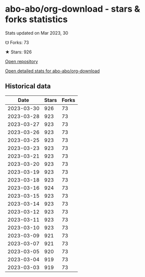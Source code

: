 # abo-abo/org-download - stars & forks statistics

Stats updated on Mar 2023, 30

☋ Forks: 73

★ Stars: 926

[Open repository](https://github.com/abo-abo/org-download)

[Open detailed stats for abo-abo/org-download](https://reviewgithub.com/rep/abo-abo/org-download)

## Historical data
| Date | Stars | Forks |
|------|-------|-------|
| 2023-03-30 | 926 | 73 | 
| 2023-03-28 | 923 | 73 | 
| 2023-03-27 | 923 | 73 | 
| 2023-03-26 | 923 | 73 | 
| 2023-03-25 | 923 | 73 | 
| 2023-03-23 | 923 | 73 | 
| 2023-03-21 | 923 | 73 | 
| 2023-03-20 | 923 | 73 | 
| 2023-03-19 | 923 | 73 | 
| 2023-03-18 | 923 | 73 | 
| 2023-03-16 | 924 | 73 | 
| 2023-03-15 | 923 | 73 | 
| 2023-03-14 | 923 | 73 | 
| 2023-03-12 | 923 | 73 | 
| 2023-03-11 | 923 | 73 | 
| 2023-03-10 | 923 | 73 | 
| 2023-03-09 | 921 | 73 | 
| 2023-03-07 | 921 | 73 | 
| 2023-03-05 | 920 | 73 | 
| 2023-03-04 | 919 | 73 | 
| 2023-03-03 | 919 | 73 | 

